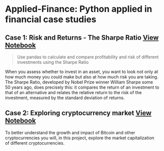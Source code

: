 # Applied-Finance: Python applied in financial case studies

## Case 1: Risk and Returns - The Sharpe Ratio [View Notebook](http://nbviewer.jupyter.org/github/gukun770/Applied-Finance/blob/master/Risk%20and%20Returns%3A%20The%20Sharpe%20Ratio/Risk%20and%20Returns%20-%20The%20Sharpe%20Ratio.ipynb)
>Use pandas to calculate and compare profitability and risk of different investments using the Sharpe Ratio

When you assess whether to invest in an asset, you want to look not only at how much money you could make but also at how much risk you are taking. The Sharpe Ratio, developed by Nobel Prize winner William Sharpe some 50 years ago, does precisely this: it compares the return of an investment to that of an alternative and relates the relative return to the risk of the investment, measured by the standard deviation of returns.

## Case 2: Exploring cryptocurrency market [View Notebook](http://nbviewer.jupyter.org/github/gukun770/Applied-Finance/blob/master/Exploring%20cryptocurrency%20market/Cryptocurrencies%20Market%20EDA.ipynb)

To better understand the growth and impact of Bitcoin and other cryptocurrencies you will, in this project, explore the market capitalization of different cryptocurrencies.

